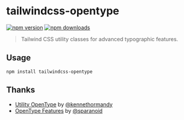 # tailwindcss-opentype

[![npm version][npm-img]][npm-url]
[![npm downloads][npm-dls]][npm-url]

> Tailwind CSS utility classes for advanced typographic features.

## Usage

```
npm install tailwindcss-opentype
```

## Thanks

- [Utility OpenType](https://github.com/kennethormandy/utility-opentype) by [@kennethormandy](https://github.com/kennethormandy)
- [OpenType Features](https://sparanoid.com/lab/opentype-features/) by [@sparanoid](https://github.com/sparanoid)

[npm-url]: https://www.npmjs.com/package/tailwindcss-opentype

[npm-img]: https://img.shields.io/npm/v/tailwindcss-opentype.svg?style=flat-square

[npm-dls]: https://img.shields.io/npm/dt/tailwindcss-opentype.svg?style=flat-square

